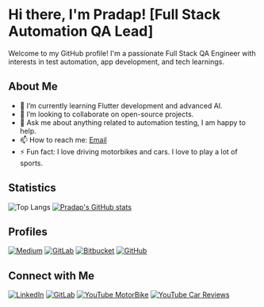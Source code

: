 # Hi there, I'm Pradap! [Full Stack Automation QA Lead]

Welcome to my GitHub profile! I'm a passionate Full Stack QA Engineer with interests in test automation, app development, and tech learnings.

## About Me

- 🌱 I’m currently learning Flutter development and advanced AI.
- 👯 I’m looking to collaborate on open-source projects.
- 💬 Ask me about anything related to automation testing, I am happy to help.
- 📫 How to reach me: [Email](mailto:pradapjackie@gmail.com)
- ⚡ Fun fact: I love driving motorbikes and cars. I love to play a lot of sports.

## Statistics
![Top Langs](https://github-readme-stats.vercel.app/api/top-langs/?username=pradapjackie&layout=compact)
[![Pradap's GitHub stats](https://github-readme-stats.vercel.app/api?username=pradapjackie&theme=chartreuse-dark&show_icons=true)](https://github.com/pradapjackie/github-readme-stats)



## Profiles

[![Medium](https://img.shields.io/badge/Medium-black?style=for-the-badge&logo=medium&logoColor=white)](https://pradappandiyan.medium.com/)
[![GitLab](https://img.shields.io/badge/GitLab-FC6D26?style=for-the-badge&logo=gitlab&logoColor=white)](https://gitlab.com/pradapjackie)
[![Bitbucket](https://img.shields.io/badge/Bitbucket-blue?style=for-the-badge&logo=bitbucket&logoColor=white)](https://bitbucket.org/pradapjackie/)
[![GitHub](https://img.shields.io/badge/GitHub-black?style=for-the-badge&logo=github&logoColor=white)](https://github.com/pradapjackie)


## Connect with Me

[![LinkedIn](https://img.shields.io/badge/LinkedIn-blue?style=for-the-badge&logo=linkedin&logoColor=white)](https://www.linkedin.com/in/pradap-pandiyan/)
[![GitLab](https://img.shields.io/badge/GitLab-FC6D26?style=for-the-badge&logo=gitlab&logoColor=white)](https://gitlab.com/pradapjackie)
[![YouTube MotorBike ](https://img.shields.io/badge/YouTube-red?style=for-the-badge&logo=youtube&logoColor=white)](https://www.youtube.com/@tamilbiker)
[![YouTube Car Reviews ](https://img.shields.io/badge/YouTube-red?style=for-the-badge&logo=youtube&logoColor=white)](https://www.youtube.com/@TamilCarDudes)

